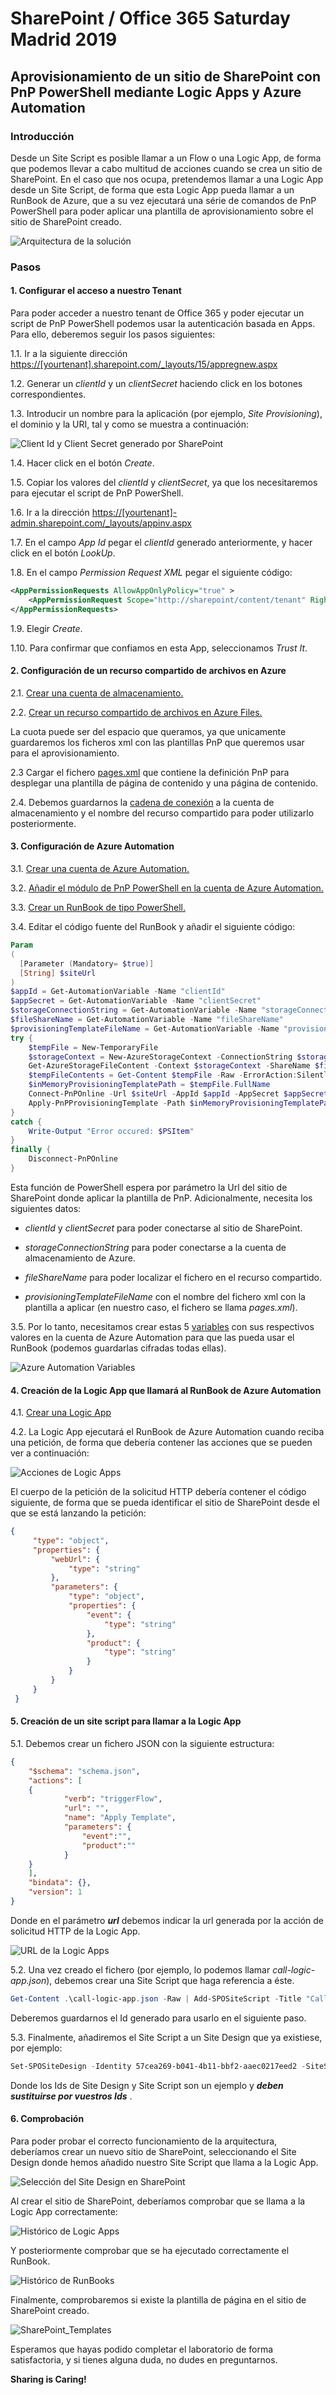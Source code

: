 # SharePoint / Office 365 Saturday Madrid 2019

## Aprovisionamiento de un sitio de SharePoint con PnP PowerShell mediante Logic Apps y Azure Automation

### Introducción

Desde un Site Script es posible llamar a un Flow o una Logic App, de forma que podemos llevar a cabo multitud de acciones cuando se crea un sitio de SharePoint.
En el caso que nos ocupa, pretendemos llamar a una Logic App desde un Site Script, de forma que esta Logic App pueda llamar a un RunBook de Azure, que a su vez ejecutará una série de comandos de PnP PowerShell para poder aplicar una plantilla de aprovisionamiento sobre el sitio de SharePoint creado.

![Arquitectura de la solución](./images/Arquitectura.png)

### Pasos

#### 1. Configurar el acceso a nuestro Tenant

Para poder acceder a nuestro tenant de Office 365 y poder ejecutar un script de PnP PowerShell podemos usar la autenticación basada en Apps. Para ello, deberemos seguir los pasos siguientes:

1.1. Ir a la siguiente dirección <https://[yourtenant].sharepoint.com/_layouts/15/appregnew.aspx>

1.2. Generar un _clientId_ y un _clientSecret_ haciendo click en los botones correspondientes.

1.3. Introducir un nombre para la aplicación (por ejemplo, _Site Provisioning_), el dominio y la URI, tal y como se muestra a continuación:

![Client Id y Client Secret generado por SharePoint](https://github.com/SharePoint/sp-dev-docs/raw/master/docs/declarative-customization/images/pnpprovisioning-createapponly.png)

1.4. Hacer click en el botón _Create_.

1.5. Copiar los valores del _clientId_ y _clientSecret_, ya que los necesitaremos para ejecutar el script de PnP PowerShell.

1.6. Ir a la dirección <https://[yourtenant]-admin.sharepoint.com/_layouts/appinv.aspx>

1.7. En el campo _App Id_ pegar el _clientId_ generado anteriormente, y hacer click en el botón _LookUp_.

1.8. En el campo _Permission Request XML_ pegar el siguiente código:

```xml
<AppPermissionRequests AllowAppOnlyPolicy="true" >
    <AppPermissionRequest Scope="http://sharepoint/content/tenant" Right="FullControl" />
</AppPermissionRequests>
```

1.9. Elegir _Create_.

1.10. Para confirmar que confiamos en esta App, seleccionamos _Trust It_.

#### 2. Configuración de un recurso compartido de archivos en Azure

2.1. [Crear una cuenta de almacenamiento.](https://docs.microsoft.com/es-es/azure/storage/common/storage-quickstart-create-account)

2.2. [Crear un recurso compartido de archivos en Azure Files.](https://docs.microsoft.com/es-es/azure/storage/files/storage-how-to-create-file-share)

La cuota puede ser del espacio que queramos, ya que unicamente guardaremos los ficheros xml con las plantillas PnP que queremos usar para el aprovisionamiento.

2.3 Cargar el fichero [pages.xml](pages.xml) que contiene la definición PnP para desplegar una plantilla de página de contenido y una página de contenido.

2.4. Debemos guardarnos la [cadena de conexión](https://asparka.files.wordpress.com/2019/01/access-keys.png?w=625) a la cuenta de almacenamiento y el nombre del recurso compartido para poder utilizarlo posteriormente.

#### 3. Configuración de Azure Automation

3.1. [Crear una cuenta de Azure Automation.](https://docs.microsoft.com/es-Es/azure/automation/automation-create-standalone-account)

3.2. [Añadir el módulo de PnP PowerShell en la cuenta de Azure Automation.](https://docs.microsoft.com/es-es/azure/automation/automation-runbook-gallery)

3.3. [Crear un RunBook de tipo PowerShell.](https://docs.microsoft.com/es-es/azure/automation/manage-runbooks)

3.4. Editar el código fuente del RunBook y añadir el siguiente código:

```powershell
Param
(
  [Parameter (Mandatory= $true)]
  [String] $siteUrl
)
$appId = Get-AutomationVariable -Name "clientId"
$appSecret = Get-AutomationVariable -Name "clientSecret"
$storageConnectionString = Get-AutomationVariable -Name "storageConnectionString"
$fileShareName = Get-AutomationVariable -Name "fileShareName"
$provisioningTemplateFileName = Get-AutomationVariable -Name "provisioningTemplateFileName"
try {
    $tempFile = New-TemporaryFile
    $storageContext = New-AzureStorageContext -ConnectionString $storageConnectionString
    Get-AzureStorageFileContent -Context $storageContext -ShareName $fileShareName -Path "/$provisioningTemplateFileName" -Destination $tempFile -Force
    $tempFileContents = Get-Content $tempFile -Raw -ErrorAction:SilentlyContinue
    $inMemoryProvisioningTemplatePath = $tempFile.FullName
    Connect-PnPOnline -Url $siteUrl -AppId $appId -AppSecret $appSecret
    Apply-PnPProvisioningTemplate -Path $inMemoryProvisioningTemplatePath
}
catch {
    Write-Output "Error occured: $PSItem"
}
finally {
    Disconnect-PnPOnline
}
```

Esta función de PowerShell espera por parámetro la Url del sitio de SharePoint donde aplicar la plantilla de PnP. Adicionalmente, necesita los siguientes datos:

* _clientId_ y _clientSecret_ para poder conectarse al sitio de SharePoint.

* _storageConnectionString_ para poder conectarse a la cuenta de almacenamiento de Azure.

* _fileShareName_ para poder localizar el fichero en el recurso compartido.

* _provisioningTemplateFileName_ con el nombre del fichero xml con la plantilla a aplicar (en nuestro caso, el fichero se llama _pages.xml_).

3.5. Por lo tanto, necesitamos crear estas 5 [variables](https://blog.ipswitch.com/hs-fs/hubfs/pic1.png?width=1432&name=pic1.png) con sus respectivos valores en la cuenta de Azure Automation para que las pueda usar el RunBook (podemos guardarlas cifradas todas ellas).

![Azure Automation Variables](./images/AzureAutomation_Variables.png)

#### 4. Creación de la Logic App que llamará al RunBook de Azure Automation

4.1. [Crear una Logic App](https://docs.microsoft.com/es-es/azure/logic-apps/quickstart-create-first-logic-app-workflow)

4.2. La Logic App ejecutará el RunBook de Azure Automation cuando reciba una petición, de forma que debería contener las acciones que se pueden ver a continuación:

![Acciones de Logic Apps](./images/LogicApps_Actions.png)

El cuerpo de la petición de la solicitud HTTP debería contener el código siguiente, de forma que se pueda identificar el sitio de SharePoint desde el que se está lanzando la petición:

```json
{
     "type": "object",
     "properties": {
         "webUrl": {
             "type": "string"
         },
         "parameters": {
             "type": "object",
             "properties": {
                 "event": {
                     "type": "string"
                 },
                 "product": {
                     "type": "string"
                 }
             }
         }
     }
 }
 ```

#### 5. Creación de un site script para llamar a la Logic App

5.1. Debemos crear un fichero JSON con la siguiente estructura:

```json
{
    "$schema": "schema.json",
    "actions": [
    {
            "verb": "triggerFlow",
            "url": "",
            "name": "Apply Template",
            "parameters": {
                "event":"",
                "product":""
            }
    }
    ],
    "bindata": {},
    "version": 1
}
```

Donde en el parámetro ___url___ debemos indicar la url generada por la acción de solicitud HTTP de la Logic App.

![URL de la Logic Apps](./images/LogicApps_URL.png)

5.2. Una vez creado el fichero (por ejemplo, lo podemos llamar _call-logic-app.json_), debemos crear una Site Script que haga referencia a éste.

```powershell
Get-Content .\call-logic-app.json -Raw | Add-SPOSiteScript -Title "Call Logic App"
```

Deberemos guardarnos el Id generado para usarlo en el siguiente paso.

5.3. Finalmente, añadiremos el Site Script a un Site Design que ya existiese, por ejemplo:

```powershell
Set-SPOSiteDesign -Identity 57cea269-b041-4b11-bbf2-aaec0217eed2 -SiteScripts 5d356241-902d-4c25-887a-ebb3daa3de8d 
```

Donde los Ids de Site Design y Site Script son un ejemplo y ___deben sustituirse por vuestros Ids___ .

#### 6. Comprobación

Para poder probar el correcto funcionamiento de la arquitectura, deberíamos crear un nuevo sitio de SharePoint, seleccionando el Site Design donde hemos añadido nuestro Site Script que llama a la Logic App.

![Selección del Site Design en SharePoint](./images/SharePoint_PlantillaPnP.png)

Al crear el sitio de SharePoint, deberíamos comprobar que se llama a la Logic App correctamente:

![Histórico de Logic Apps](./images/LogicApps_History.png)

Y posteriormente comprobar que se ha ejecutado correctamente el RunBook.

![Histórico de RunBooks](./images/RunBooks_History.png)

Finalmente, comprobaremos si existe la plantilla de página en el sitio de SharePoint creado.

![SharePoint_Templates](./images/RunBooks_History.png)

Esperamos que hayas podido completar el laboratorio de forma satisfactoria, y si tienes alguna duda, no dudes en preguntarnos.

__Sharing is Caring!__


